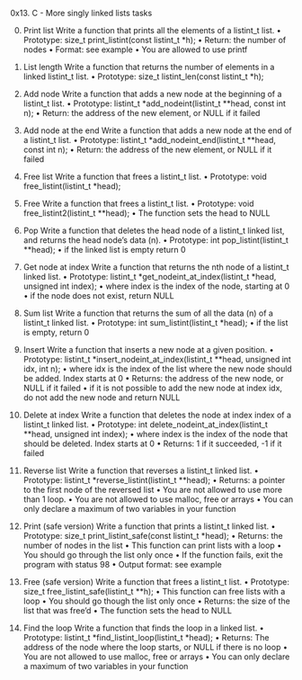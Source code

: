 0x13. C - More singly linked lists tasks

0. Print list
Write a function that prints all the elements of a listint_t list.
   • Prototype: size_t print_listint(const listint_t *h);
   • Return: the number of nodes
   • Format: see example
   • You are allowed to use printf

1. List length
Write a function that returns the number of elements in a linked listint_t list.
   • Prototype: size_t listint_len(const listint_t *h);

2. Add node
Write a function that adds a new node at the beginning of a listint_t list.
   • Prototype: listint_t *add_nodeint(listint_t **head, const int n);
   • Return: the address of the new element, or NULL if it failed

3. Add node at the end
Write a function that adds a new node at the end of a listint_t list.
   • Prototype: listint_t *add_nodeint_end(listint_t **head, const int n);
   • Return: the address of the new element, or NULL if it failed

4. Free list
Write a function that frees a listint_t list.
   • Prototype: void free_listint(listint_t *head);

5. Free
Write a function that frees a listint_t list.
   • Prototype: void free_listint2(listint_t **head);
   • The function sets the head to NULL

6. Pop
Write a function that deletes the head node of a listint_t linked list, and returns the head node’s data (n).
   • Prototype: int pop_listint(listint_t **head);
   • if the linked list is empty return 0

7. Get node at index
Write a function that returns the nth node of a listint_t linked list.
   • Prototype: listint_t *get_nodeint_at_index(listint_t *head, unsigned int index);
   • where index is the index of the node, starting at 0
   • if the node does not exist, return NULL

8. Sum list
Write a function that returns the sum of all the data (n) of a listint_t linked list.
   • Prototype: int sum_listint(listint_t *head);
   • if the list is empty, return 0

9. Insert
Write a function that inserts a new node at a given position.
   • Prototype: listint_t *insert_nodeint_at_index(listint_t **head, unsigned int idx, int n);
   • where idx is the index of the list where the new node should be added. Index starts at 0
   • Returns: the address of the new node, or NULL if it failed
   • if it is not possible to add the new node at index idx, do not add the new node and return NULL

10. Delete at index
Write a function that deletes the node at index index of a listint_t linked list.
   • Prototype: int delete_nodeint_at_index(listint_t **head, unsigned int index);
   • where index is the index of the node that should be deleted. Index starts at 0
   • Returns: 1 if it succeeded, -1 if it failed

11. Reverse list
Write a function that reverses a listint_t linked list.
   • Prototype: listint_t *reverse_listint(listint_t **head);
   • Returns: a pointer to the first node of the reversed list
   • You are not allowed to use more than 1 loop.
   • You are not allowed to use malloc, free or arrays
   • You can only declare a maximum of two variables in your function

12. Print (safe version)
Write a function that prints a listint_t linked list.
   • Prototype: size_t print_listint_safe(const listint_t *head);
   • Returns: the number of nodes in the list
   • This function can print lists with a loop
   • You should go through the list only once
   • If the function fails, exit the program with status 98
   • Output format: see example

13. Free (safe version)
Write a function that frees a listint_t list.
   • Prototype: size_t free_listint_safe(listint_t **h);
   • This function can free lists with a loop
   • You should go though the list only once
   • Returns: the size of the list that was free’d
   • The function sets the head to NULL

14. Find the loop
Write a function that finds the loop in a linked list.
   • Prototype: listint_t *find_listint_loop(listint_t *head);
   • Returns: The address of the node where the loop starts, or NULL if there is no loop
   • You are not allowed to use malloc, free or arrays
   • You can only declare a maximum of two variables in your function
